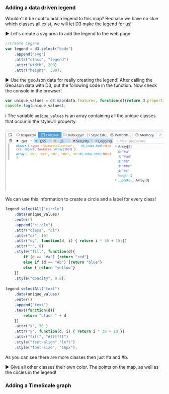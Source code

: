 ### Adding a data driven legend

Wouldn't it be cool to add a legend to this map? Becuase we have no clue which classes all exist, we will let D3 make the legend for us!

:arrow_forward: Let's create a svg area to add the legend to the web page:

``` js
//Create Legend
var legend = d3.select("body")
	.append("svg")
	.attr("class", "legend")
	.attr("width", 200)
	.attr("height", 300);
```

:arrow_forward: Use the geoJson data for really creating the legend! After calling the GeoJson data with D3, put the following code in the function. Now check the console in the browser! 

``` js
var unique_values = d3.map(data.features, function(d){return d.properties.styleUrl;}).keys();
console.log(unique_values);
``` 

:information_source: The variable `unique_values` is an array containing all the unique classes that occur in the styleUrl property. 

![array](img/array.png)

We can use this information to create a circle and a label for every class! 

``` js
legend.selectAll("circle")
	.data(unique_values)
	.enter()
	.append("circle")
	.attr("class", "cl")
	.attr("cx", 10)
	.attr("cy", function(d, i) { return i * 30 + 15;})
	.attr("r", 8)
	.style("fill", function(d){
		if (d == "#a") {return "red"}
		else if (d == "#b") {return "blue"}
		else { return "yellow"}
	})
	.style("opacity", 0.8);

legend.selectAll("text")
	.data(unique_values)
	.enter()
	.append("text")
	.text(function(d){
		return "class " + d 
	})
	.attr("x", 30 )
	.attr("y", function(d, i) { return i * 30 + 20;})
	.attr("fill", "#ffffff")
	.style("text-align","left")
	.style("font-size", "16px");
``` 

As you can see there are more classes then just #a and #b. 

:arrow_forward: Give all other classes their own color. The points on the map, as well as the circles in the legend!

### Adding a TimeScale graph

